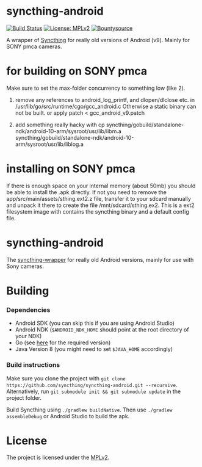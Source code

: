 # syncthing-android

[![Build Status](https://travis-ci.org/syncthing/syncthing-android.svg?branch=master)](https://travis-ci.org/syncthing/syncthing-android)
[![License: MPLv2](https://img.shields.io/badge/License-MPLv2-blue.svg)](https://opensource.org/licenses/MPL-2.0)
[![Bountysource](https://api.bountysource.com/badge/tracker?tracker_id=1183310)](https://www.bountysource.com/teams/syncthing-android)

A wrapper of [Syncthing](https://github.com/syncthing/syncthing) for really old versions of Android (v9). Mainly for SONY pmca cameras.

# for building on SONY pmca

Make sure to set the max-folder concurrency to something low (like 2).

1) remove any references to android_log_printf, and dlopen/dlclose etc. in /usr/lib/go/src/runtime/cgo/gcc_android.c
   Otherwise a static binary can not be built. or apply patch < gcc_android_v9.patch

2) add something really hacky with cp syncthing/gobuild/standalone-ndk/android-10-arm/sysroot/usr/lib/libm.a syncthing/gobuild/standalone-ndk/android-10-arm/sysroot/usr/lib/liblog.a

# installing on SONY pmca

 If there is enough space on your internal memory (about 50mb) you should be able to install the .apk directly. If not you need to remove the app/src/main/assets/sthing.ext2.z file, transfer it to your sdcard manually and unpack it there to create the file /mnt/sdcard/sthing.ex2. This is a ext2 filesystem image with contains the syncthing binary and a default config file.

# syncthing-android

The [syncthing-wrapper](https://github.com/syncthing/syncthing-android) for really old Android versions, mainly for use with Sony cameras. 

# Building

### Dependencies
- Android SDK (you can skip this if you are using Android Studio)
- Android NDK (`$ANDROID_NDK_HOME` should point at the root directory of your NDK)
- Go (see [here](https://docs.syncthing.net/dev/building.html#prerequisites) for the required version)
- Java Version 8 (you might need to set `$JAVA_HOME` accordingly)

### Build instructions

Make sure you clone the project with
`git clone https://github.com/syncthing/syncthing-android.git --recursive`. Alternatively, run
`git submodule init && git submodule update` in the project folder.

Build Syncthing using `./gradlew buildNative`. Then use `./gradlew assembleDebug` or
Android Studio to build the apk.

# License

The project is licensed under the [MPLv2](LICENSE).

